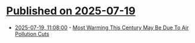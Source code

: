 # [Published on 2025-07-19](index.md)

* [2025-07-19, 11:08:00](https://soylentnews.org/article.pl?sid=25/07/18/0920228&from=rss) - [Most Warming This Century May Be Due To Air Pollution Cuts](https://soylentnews.org/article.pl?sid=25/07/18/0920228&from=rss)
